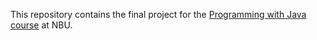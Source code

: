 This repository contains the final project for the [Programming with Java course](https://ecatalog.nbu.bg/default.asp?V_Year=2023&YSem=4&Spec_ID=&Mod_ID=&PageShow=coursepresent&P_Menu=courses_part1&Fac_ID=3&M_PHD=0&P_ID=2206&TabIndex=3&K_ID=48852&K_TypeID=10&l=0) at NBU.
